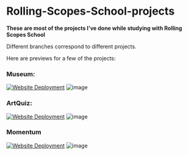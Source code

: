 # Rolling-Scopes-School-projects

**These are most of the projects I've done while studying with Rolling Scopes School**

Different branches correspond to different projects.

Here are previews for a few of the projects:

### Museum:
[![Website Deployment](https://img.shields.io/badge/Deploy-View%20Website-blue)](https://kirill-cherepanov.github.io/Rolling-Scopes-School-projects/museum/)
![image](https://github.com/Kirill-Cherepanov/Rolling-Scopes-School-projects/assets/52123816/f924150d-7ed9-4d59-b781-a318c53eda54)

### ArtQuiz:
[![Website Deployment](https://img.shields.io/badge/Deploy-View%20Website-blue)](https://kirill-cherepanov.github.io/Rolling-Scopes-School-projects/ArtQuiz/)
![image](https://github.com/Kirill-Cherepanov/Rolling-Scopes-School-projects/assets/52123816/f08213d4-a313-4959-8bad-a344602d1ec6)

### Momentum
[![Website Deployment](https://img.shields.io/badge/Deploy-View%20Website-blue)](https://kirill-cherepanov.github.io/Rolling-Scopes-School-projects/momentum/)
![image](https://github.com/Kirill-Cherepanov/Rolling-Scopes-School-projects/assets/52123816/15b32935-5f88-49c8-b928-0fef50c6ac9d)
